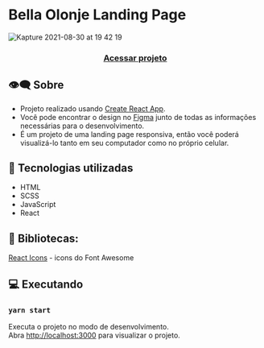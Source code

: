 # Bella Olonje Landing Page

![Kapture 2021-08-30 at 19 42 19](https://user-images.githubusercontent.com/70078964/131415607-688c213b-2f59-4ecc-a2b4-76365ccb529c.gif)


<h3 align="center">
    <a href="https://peaceful-rosalind-42915c.netlify.app/">Acessar projeto</a>
<h3 >


## 👁️‍🗨️ Sobre  
- Projeto realizado usando [Create React App](https://github.com/facebook/create-react-app). 
- Você pode encontrar o design no [Figma](https://www.figma.com/file/XWDRceJtGlHz8oT936MFs9/Food-delivery-app-Ui-kit-(Community)?node-id=1220%3A2) junto de todas as informações necessárias para o desenvolvimento. 
- É um projeto de uma landing page responsiva, então você poderá visualizá-lo tanto em seu computador como no próprio celular. 

## 🚀 Tecnologias utilizadas
- HTML
- SCSS
- JavaScript
- React
    
## 📕 Bibliotecas:
   [React Icons](https://react-icons.github.io/react-icons/) - icons do Font Awesome
    
        
## 💻 Executando   
### `yarn start`

Executa o projeto no modo de desenvolvimento. <br />
Abra [http://localhost:3000](http://localhost:3000) para visualizar o projeto. 


